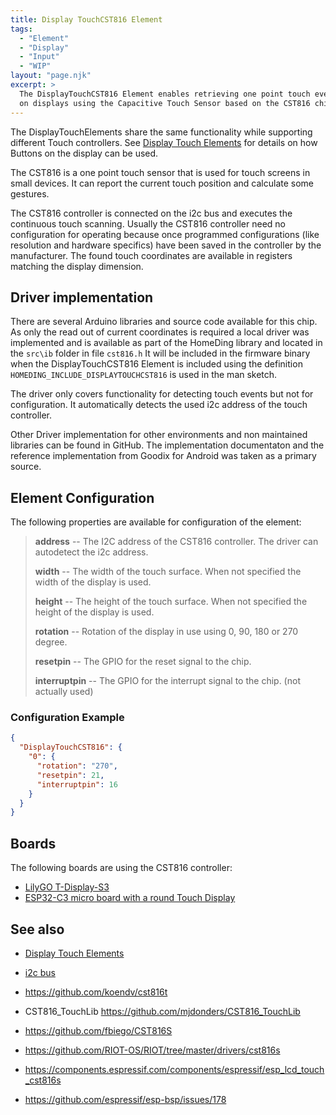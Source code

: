 ```yaml
---
title: Display TouchCST816 Element
tags:
  - "Element"
  - "Display"
  - "Input"
  - "WIP"
layout: "page.njk"
excerpt: >
  The DisplayTouchCST816 Element enables retrieving one point touch events
  on displays using the Capacitive Touch Sensor based on the CST816 chip.
---
```


The DisplayTouchElements share the same functionality while supporting different Touch
controllers. See [Display Touch Elements](/elements/display/touch.md) for details on how Buttons
on the display can be used.

The CST816 is a one point touch sensor that is used for touch screens in small devices.
It can report the current touch position and calculate some gestures.

The CST816 controller is connected on the i2c bus and executes the continuous touch scanning.
Usually the CST816 controller need no configuration for operating because once programmed configurations
(like resolution and hardware specifics) have been saved in the controller by the manufacturer.
The found touch coordinates are available in registers matching the display dimension.


## Driver implementation

There are several Arduino libraries and source code available for this chip. As only the read
out of current coordinates is required a local driver was implemented and is available as part
of the HomeDing library and located in the `src\ib` folder in file `cst816.h` It will be
included in the firmware binary when the DisplayTouchCST816 Element is included using the
definition `HOMEDING_INCLUDE_DISPLAYTOUCHCST816` is used in the man sketch.

The driver only covers functionality for detecting touch events but not for configuration.
It automatically detects the used i2c address of the touch controller.

Other Driver implementation for other environments and non maintained libraries can be found in
GitHub. The implementation documentaton and the reference implementation from Goodix for Android
was taken as a primary source.


## Element Configuration

<!-- <object data="/element.svg?touchCST816" type="image/svg+xml"></object> -->

The following properties are available for configuration of the element:

> **address** -- The I2C address of the CST816 controller. The driver can autodetect the i2c address.
>
> **width** -- The width of the touch surface. When not specified the width of the display is used.
>
> **height** -- The height of the touch surface. When not specified the height of the display is used.
>
> **rotation** -- Rotation of the display in use using 0, 90, 180 or 270 degree.
>
> **resetpin** -- The GPIO for the reset signal to the chip.
>
> **interruptpin** -- The GPIO for the interrupt signal to the chip. (not actually used)


### Configuration Example

```JSON
{
  "DisplayTouchCST816": {
    "0": {
      "rotation": "270",
      "resetpin": 21,
      "interruptpin": 16
    }
  }
}
```


## Boards

The following boards are using the CST816 controller:

* [LilyGO T-Display-S3](/boards/esp32s3/lilygo-t-display-s3.md)
* [ESP32-C3 micro board with a round Touch Display](/boards/esp32c3/jczn-esp32-2424s012.md)

## See also

* [Display Touch Elements](/elements/display/touch.md)
* [i2c bus](/dev/i2c.md)

* <https://github.com/koendv/cst816t>
* CST816_TouchLib <https://github.com/mjdonders/CST816_TouchLib>
* <https://github.com/fbiego/CST816S>
* <https://github.com/RIOT-OS/RIOT/tree/master/drivers/cst816s>
* <https://components.espressif.com/components/espressif/esp_lcd_touch_cst816s>
* <https://github.com/espressif/esp-bsp/issues/178>

